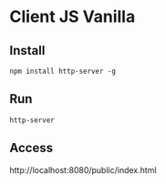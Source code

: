 # Client JS Vanilla

## Install

`npm install http-server -g`

## Run

`http-server`

## Access 

http://localhost:8080/public/index.html